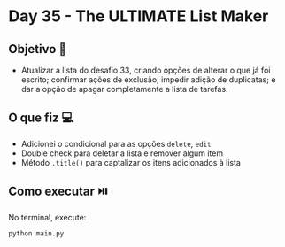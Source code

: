 # Day 35 - The ULTIMATE List Maker

## Objetivo 🎯
- Atualizar a lista do desafio 33, criando opções de alterar o que já foi escrito; confirmar ações de exclusão; impedir adição de duplicatas; e dar a opção de apagar completamente a lista de tarefas.

## O que fiz 💻
- Adicionei o condicional para as opções `delete`, `edit`
- Double check para deletar a lista e remover algum item
- Método `.title()` para captalizar os itens adicionados à lista
  
## Como executar ⏯️
No terminal, execute:
```bash
python main.py
